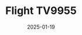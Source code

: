 ---
layout: photo-detail
title: "Flight TV9955"
date: 2025-01-19
collection: photos
header:
  teaser: "https://kw-aviation.oss-cn-beijing.aliyuncs.com/25.1.19.TV9955.JPG"
shooting_date: 2025-01-19
flight_number: "TV9955"
origin_destination: "CTU-PEK"
registration_number: "B-8841"
aircraft_type: "Airbus A319"
livery: "Tibet Airlines"
---